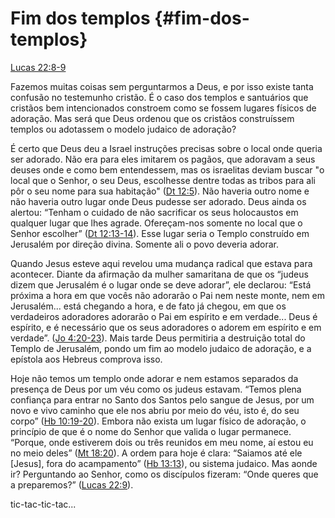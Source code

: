 # **Fim dos templos** {#fim-dos-templos}

[Lucas 22:8-9](http://bibliaonline.com.br/acf/lc/22/8-9)

Fazemos muitas coisas sem perguntarmos a Deus, e por isso existe tanta confusão no testemunho cristão. É o caso dos templos e santuários que cristãos bem intencionados constroem como se fossem lugares físicos de adoração. Mas será que Deus ordenou que os cristãos construíssem templos ou adotassem o modelo judaico de adoração?

É certo que Deus deu a Israel instruções precisas sobre o local onde queria ser adorado. Não era para eles imitarem os pagãos, que adoravam a seus deuses onde e como bem entendessem, mas os israelitas deviam buscar &quot;o local que o Senhor, o seu Deus, escolhesse dentre todas as tribos para ali pôr o seu nome para sua habitação&quot; ([Dt 12:5](http://bibliaonline.com.br/acf/dt/12/5)). Não haveria outro nome e não haveria outro lugar onde Deus pudesse ser adorado. Deus ainda os alertou: “Tenham o cuidado de não sacrificar os seus holocaustos em qualquer lugar que lhes agrade. Ofereçam-nos somente no local que o Senhor escolher” ([Dt 12:13-14](http://bibliaonline.com.br/acf/dt/12/13-14)). Esse lugar seria o Templo construído em Jerusalém por direção divina. Somente ali o povo deveria adorar.

Quando Jesus esteve aqui revelou uma mudança radical que estava para acontecer. Diante da afirmação da mulher samaritana de que os “judeus dizem que Jerusalém é o lugar onde se deve adorar”, ele declarou: “Está próxima a hora em que vocês não adorarão o Pai nem neste monte, nem em Jerusalém... está chegando a hora, e de fato já chegou, em que os verdadeiros adoradores adorarão o Pai em espírito e em verdade... Deus é espírito, e é necessário que os seus adoradores o adorem em espírito e em verdade”. ([Jo 4:20-23](http://bibliaonline.com.br/acf/jo/4/20-23)). Mais tarde Deus permitiria a destruição total do Templo de Jerusalém, pondo um fim ao modelo judaico de adoração, e a epístola aos Hebreus comprova isso.

Hoje não temos um templo onde adorar e nem estamos separados da presença de Deus por um véu como os judeus estavam. “Temos plena confiança para entrar no Santo dos Santos pelo sangue de Jesus, por um novo e vivo caminho que ele nos abriu por meio do véu, isto é, do seu corpo” ([Hb 10:19-20](http://bibliaonline.com.br/acf/hb/10/19-20)). Embora não exista um lugar físico de adoração, o princípio de que é o nome do Senhor que valida o lugar permanece. “Porque, onde estiverem dois ou três reunidos em meu nome, aí estou eu no meio deles” ([Mt 18:20](http://bibliaonline.com.br/acf/mt/18/20)). A ordem para hoje é clara: “Saiamos até ele [Jesus], fora do acampamento” ([Hb 13:13](http://bibliaonline.com.br/acf/hb/13/13)), ou sistema judaico. Mas aonde ir? Perguntando ao Senhor, como os discípulos fizeram: “Onde queres que a preparemos?” ([Lucas 22:9](http://bibliaonline.com.br/acf/lc/22/9)).

tic-tac-tic-tac...